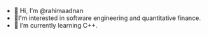 - 👋 Hi, I’m @rahimaadnan
- 👀I'm interested in software engineering and quantitative finance.
- 🌱 I’m currently learning C++.


<!---
rahimaadnan/rahimaadnan is a ✨ special ✨ repository because its `README.md` (this file) appears on your GitHub profile.
You can click the Preview link to take a look at your changes.
--->
